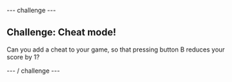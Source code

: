 \--- challenge \---

## Challenge: Cheat mode!

Can you add a cheat to your game, so that pressing button B reduces your score by 1?

\--- / challenge \---